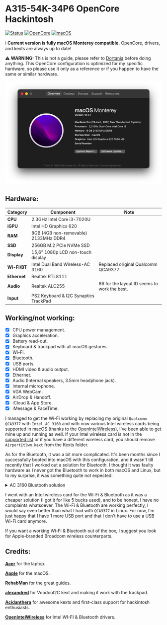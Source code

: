 # A315-54K-34P6 OpenCore Hackintosh

[![Status](https://img.shields.io/badge/Status-Maintained-blue.svg)](https://github.com/velickovicdj/A315-54K-34P6-OpenCore)
[![OpenCore](https://img.shields.io/badge/OpenCore-0.7.9-blue.svg)](https://github.com/acidanthera/OpenCorePkg)
[![macOS](https://img.shields.io/badge/macOS-12.2-brightgreen.svg)](https://www.apple.com/macos/monterey)

:information_source: **Current version is fully macOS Monterey compatible.**
OpenCore, drivers, and kexts are always up to date!

:warning: **WARNING:**
This is not a guide, please refer to [Dortania](https://dortania.github.io/getting-started/) before doing anything. This OpenCore configuration is optimized for my specific hardware, so please use it only as a reference or if you happen to have the same or similar hardware.

<img src="img/sysinfo.jpg">

## Hardware:

| **Category**   | **Component**                 		|	**Note**			 				      |
|----------------|--------------------------------------|---------------------------------------------|
|**CPU**		 |2.3GHz Intel Core i3-7020U	 		|										      |
|**iGPU**		 |Intel HD Graphics 620				    |										      |
|**RAM**         |8GB (4GB non-removable) 2133MHz DDR4  |										      |
|**SSD**         |256GB M.2 PCIe NVMe SSD		 		|										      |
|**Display**     |15,6" 1080p LCD non-touch display		|										      |
|**Wi-Fi/BT**    |Intel Dual Band Wireless-AC 3160	  	|Replaced original Qualcomm QCA9377.	      |
|**Ethernet**    |Realtek RTL8111				 		|										      |
|**Audio** 		 |Realtek ALC255				 		|86 for the layout ID seems to work the best. |
|**Input**       |PS2 Keyboard & I2C Synaptics TrackPad |										      |

## Working/not working:

- [x] CPU power management.
- [x] Graphics acceleration.
- [x] Battery read-out.
- [x] Keyboard & trackpad with all macOS gestures.
- [x] Wi-Fi.
- [x] Bluetooth.
- [x] USB ports.
- [x] HDMI video & audio output.
- [x] Ethernet.
- [x] Audio (Internal speakers, 3.5mm headphone jack).
- [x] Internal microphone.
- [x] VGA WebCam.
- [x] AirDrop & Handoff.
- [x] iCloud & App Store.
- [x] iMessage & FaceTime.

I managed to get the Wi-Fi working by replacing my original `Qualcomm QCA9377` with `Intel AC 3160` and with now various Intel wireless cards being supported in macOS (thanks to the [OpenIntelWireless](https://github.com/OpenIntelWireless)), I've been able to get mine up and running as well. If your Intel wireless card is not in the [supported list](https://openintelwireless.github.io/itlwm/Compat.html#dvm-iwn) or if you have a different wireless card, you should remove `AirportItlwm.kext` from the Kexts folder.

As for the Bluetooth, it was a bit more complicated. It's been months since I successfully booted into macOS with this configuration, and it wasn't till recently that I worked out a solution for Bluetooth. I thought it was faulty hardware as I never got the Bluetooth to work in both macOS and Linux, but to my surprise, it was something quite not expected.

<details>
<summary>AC 3160 Bluetooth solution</summary>
<br>
Apparently, it seems like my Intel wireless card has some incompatible pins, or may I say a different arrangement from the original one (`QCA9377`). Long story short, I had to tape two pins on my `AC 3160` that are used to sense a Wi-Fi/Bluetooth "power off" signal. Blocking the two pins prevents the card from receiving a "power off" signal and keeps it on continuously.

<img align="right" src="img/m2pinmask.jpg">

Since the old card (`QCA9377`) lacked these pins, taping the two in the new one seems to be a solution. If you are facing a similar issue or want to find out more, check out this amazing [**article**](https://thecomputerperson.wordpress.com/2016/11/04/how-to-mask-off-the-wifi-power-off-pins-on-m-2-ngff-wireless-cards-the-old-mini-pci-pin-20-trick/) that cleared it out to me.

If your Intel Bluetooth device is not in the [supported list](https://openintelwireless.github.io/IntelBluetoothFirmware/Compat.html) or if you have a different Bluetooth device, you should remove `IntelBluetoothFirmware.kext` from the Kexts folder.
</details>

I went with an Intel wireless card for the Wi-Fi & Bluetooth as it was a cheaper solution (I got it for like 5 bucks used), and to be honest, I have no complaints whatsoever. The Wi-Fi & Bluetooth are working perfectly, I would say even better than what I had with `QCA9377` in Linux. For now, I'm just happy that I have 1 more USB port and that I don't have to use a USB Wi-Fi card anymore.

If you want a working Wi-Fi & Bluetooth out of the box, I suggest you look for Apple-branded Broadcom wireless counterparts.
 
## Credits:

[**Acer**](http://acer.com/) for the laptop.

[**Apple**](http://apple.com/) for the macOS.

[**RehabMan**](https://github.com/RehabMan) for the great guides.

[**alexandred**](https://github.com/alexandred) for VoodooI2C kext and making it work with the trackpad.

[**Acidanthera**](https://github.com/acidanthera) for awesome kexts and first-class support for hackintosh enthusiasts.

[**OpenIntelWireless**](https://github.com/OpenIntelWireless) for Intel WI-FI & Bluetooth drivers.